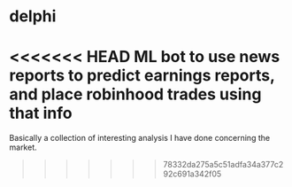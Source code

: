 # delphi
<<<<<<< HEAD
ML bot to use news reports to predict earnings reports, and place robinhood trades using that info
=======
Basically a collection of interesting analysis I have done concerning the market.
>>>>>>> 78332da275a5c51adfa34a377c292c691a342f05
